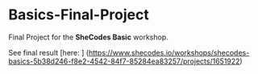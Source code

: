 # Basics-Final-Project

Final Project for the **SheCodes Basic** workshop. 

See final result [here: ] (https://www.shecodes.io/workshops/shecodes-basics-5b38d246-f8e2-4542-84f7-85284ea83257/projects/1651922)
